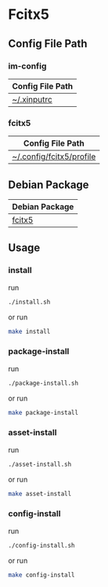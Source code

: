 
# Fcitx5


## Config File Path

### im-config

| Config File Path |
| --- |
| [~/.xinputrc](./asset/overlay/etc/skel/.xinputrc) |

### fcitx5

| Config File Path |
| --- |
| [~/.config/fcitx5/profile](./asset/overlay/etc/skel/.config/fcitx5/profile) |




## Debian Package

| Debian Package |
| --- |
| [fcitx5](https://packages.ubuntu.com/noble/fcitx5) |




## Usage


### install

run

``` sh
./install.sh
```

or run

``` sh
make install
```


### package-install

run

``` sh
./package-install.sh
```

or run

``` sh
make package-install
```


### asset-install

run

``` sh
./asset-install.sh
```

or run

``` sh
make asset-install
```


### config-install

run

``` sh
./config-install.sh
```

or run

``` sh
make config-install
```
